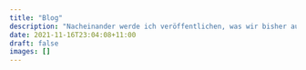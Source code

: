 ```yaml
---
title: "Blog"
description: "Nacheinander werde ich veröffentlichen, was wir bisher aufgenommen haben."
date: 2021-11-16T23:04:08+11:00
draft: false
images: []
---
```


